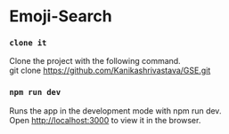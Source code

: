 # Emoji-Search

### `clone it`

Clone the project with the following command. <br>
git clone https://github.com/Kanikashrivastava/GSE.git

### `npm run dev`

Runs the app in the development mode with npm run dev.<br>
Open [http://localhost:3000](http://localhost:3000) to view it in the browser.
